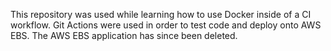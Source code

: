 This repository was used while learning how to use Docker inside of a CI workflow. Git Actions were used in order to test code and deploy onto AWS EBS. The AWS EBS application has since been deleted.
